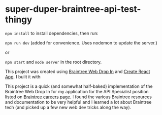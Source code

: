 # super-duper-braintree-api-test-thingy

`npm install` to install dependencies, then run:

`npm run dev` (added for convenience. Uses nodemon to update the server.)

or

`npm start` and `node server` in the root directory.

This project was created using [Braintree Web Drop In](https://github.com/braintree/braintree-web-drop-in) and [Create React App](https://github.com/facebookincubator/create-react-app). I built it with 

This project is a quick (and somewhat half-baked) implementation of the Braintree Web Drop In for my application for the API Specialist position listed on [Braintree careers page](https://boards.greenhouse.io/braintree/jobs/1141106?gh_jid=1141106). I found the various Braintree resources and documentation to be very helpful and I learned a lot about Braintree tech (and picked up a few new web dev tricks along the way).
